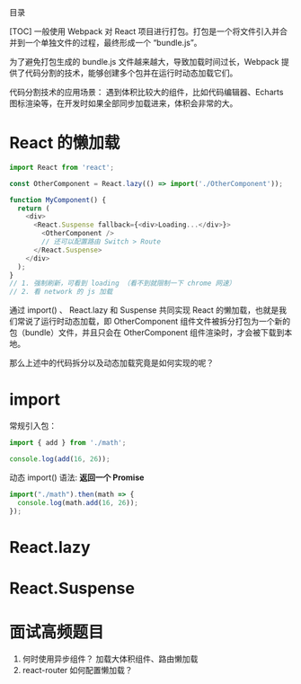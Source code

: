 目录

[TOC]
一般使用 Webpack 对 React 项目进行打包。打包是一个将文件引入并合并到一个单独文件的过程，最终形成一个 “bundle.js”。 

为了避免打包生成的 bundle.js 文件越来越大，导致加载时间过长，Webpack 提供了代码分割的技术，能够创建多个包并在运行时动态加载它们。

代码分割技术的应用场景：
遇到体积比较大的组件，比如代码编辑器、Echarts 图标渲染等，在开发时如果全部同步加载进来，体积会非常的大。

# React 的懒加载
```js
import React from 'react';

const OtherComponent = React.lazy(() => import('./OtherComponent'));

function MyComponent() {
  return (
    <div>
      <React.Suspense fallback={<div>Loading...</div>}>
        <OtherComponent />
        // 还可以配置路由 Switch > Route
      </React.Suspense>
    </div>
  );
}
// 1. 强制刷新，可看到 loading （看不到就限制一下 chrome 网速）
// 2. 看 network 的 js 加载
```
通过 import() 、 React.lazy 和 Suspense 共同实现 React 的懒加载，也就是我们常说了运行时动态加载，即 OtherComponent 组件文件被拆分打包为一个新的包（bundle）文件，并且只会在 OtherComponent 组件渲染时，才会被下载到本地。

那么上述中的代码拆分以及动态加载究竟是如何实现的呢？


# import
常规引入包：
```js
import { add } from './math';

console.log(add(16, 26));
```
动态 import() 语法: **返回一个 Promise**
```js
import("./math").then(math => {
  console.log(math.add(16, 26));
});
```


# React.lazy


# React.Suspense


# 面试高频题目
1. 何时使用异步组件？
  加载大体积组件、路由懒加载
2. react-router 如何配置懒加载？